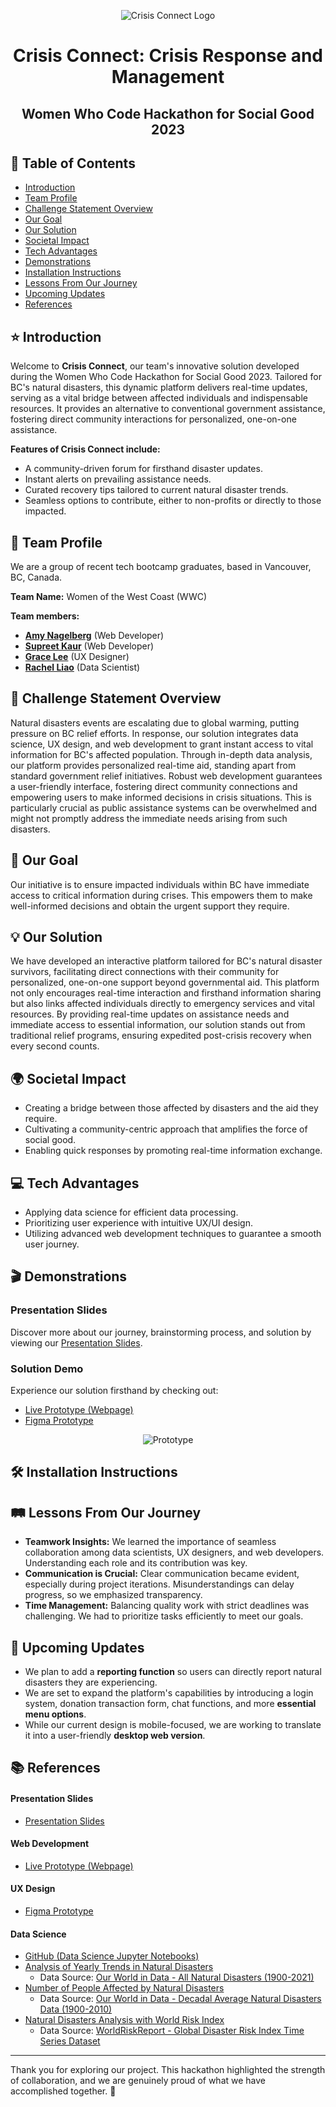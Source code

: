 <div align="center">
   
![Crisis Connect Logo](https://crisis-connect.amy-nagelberg.dev/images/misc/cover.jpg) 

# **Crisis Connect: Crisis Response and Management**
## **Women Who Code Hackathon for Social Good 2023**

</div>

## 📖 Table of Contents 
- [Introduction](#introduction)
- [Team Profile](#team-profile)
- [Challenge Statement Overview](#challenge-statement-overview)
- [Our Goal](#our-goal)
- [Our Solution](#our-solution)
- [Societal Impact](#societal-impact)
- [Tech Advantages](#tech-advantages)
- [Demonstrations](#demonstrations)
- [Installation Instructions](#installation-instructions)
- [Lessons From Our Journey](#lessons-from-our-journey)
- [Upcoming Updates](#upcoming-updates)
- [References](#references)

## ⭐️ Introduction
Welcome to **Crisis Connect**, our team's innovative solution developed during the Women Who Code Hackathon for Social Good 2023. Tailored for BC's natural disasters, this dynamic platform delivers real-time updates, serving as a vital bridge between affected individuals and indispensable resources. It provides an alternative to conventional government assistance, fostering direct community interactions for personalized, one-on-one assistance.

**Features of Crisis Connect include:**
- A community-driven forum for firsthand disaster updates.
- Instant alerts on prevailing assistance needs.
- Curated recovery tips tailored to current natural disaster trends.
- Seamless options to contribute, either to non-profits or directly to those impacted.

## 🤝 Team Profile

We are a group of recent tech bootcamp graduates, based in Vancouver, BC, Canada. 

**Team Name:** Women of the West Coast (WWC)

**Team members:**
- **[Amy Nagelberg](https://www.linkedin.com/in/amy-nagelberg/)** (Web Developer)
- **[Supreet Kaur](https://www.linkedin.com/in/kaur-supreet/)** (Web Developer)
- **[Grace Lee](https://www.linkedin.com/in/gracelee19/)** (UX Designer)
- **[Rachel Liao](https://www.linkedin.com/in/rachellliao/)** (Data Scientist)

## 🧐 Challenge Statement Overview
Natural disasters events are escalating due to global warming, putting pressure on BC relief efforts. In response, our solution integrates data science, UX design, and web development to grant instant access to vital information for BC's affected population. Through in-depth data analysis, our platform provides personalized real-time aid, standing apart from standard government relief initiatives. Robust web development guarantees a user-friendly interface, fostering direct community connections and empowering users to make informed decisions in crisis situations. This is particularly crucial as public assistance systems can be overwhelmed and might not promptly address the immediate needs arising from such disasters.

## 🎯 Our Goal
Our initiative is to ensure impacted individuals within BC have immediate access to critical information during crises. This empowers them to make well-informed decisions and obtain the urgent support they require.

## 💡 Our Solution
We have developed an interactive platform tailored for BC's natural disaster survivors, facilitating direct connections with their community for personalized, one-on-one support beyond governmental aid. This platform not only encourages real-time interaction and firsthand information sharing but also links affected individuals directly to emergency services and vital resources. By providing real-time updates on assistance needs and immediate access to essential information, our solution stands out from traditional relief programs, ensuring expedited post-crisis recovery when every second counts.

## 🌍 Societal Impact
- Creating a bridge between those affected by disasters and the aid they require.
- Cultivating a community-centric approach that amplifies the force of social good.
- Enabling quick responses by promoting real-time information exchange.

## 💻 Tech Advantages
- Applying data science for efficient data processing.
- Prioritizing user experience with intuitive UX/UI design.
- Utilizing advanced web development techniques to guarantee a smooth user journey.

## 🎬 Demonstrations

### Presentation Slides
Discover more about our journey, brainstorming process, and solution by viewing our [Presentation Slides](https://crisis-connect.amy-nagelberg.dev/presentation-slides.pdf).

### Solution Demo
Experience our solution firsthand by checking out:
- [Live Prototype (Webpage)](https://crisis-connect.amy-nagelberg.dev/)
- [Figma Prototype](https://www.figma.com/proto/VuuSnl5bDODjrCWxTXSYUL/WWCode-Hackathon-for-Social-Good-2023-%7C-Team-5-WWC-%7C-Crisis-Connect?page-id=0%3A1&type=design&node-id=1-319&viewport=392%2C575%2C0.12&t=4LYdro6bRX9jqsQc-1&scaling=scale-down&starting-point-node-id=1%3A319)

<div align="center">

![Prototype](https://crisis-connect.amy-nagelberg.dev/images/misc/iphone-12-pro-mockups.png)

</div>

## 🛠️ Installation Instructions



## 🛤️ Lessons From Our Journey
- **Teamwork Insights:** We learned the importance of seamless collaboration among data scientists, UX designers, and web developers. Understanding each role and its contribution was key.
- **Communication is Crucial:** Clear communication became evident, especially during project iterations. Misunderstandings can delay progress, so we emphasized transparency.
- **Time Management:** Balancing quality work with strict deadlines was challenging. We had to prioritize tasks efficiently to meet our goals.

## 🚀 Upcoming Updates
- We plan to add a **reporting function** so users can directly report natural disasters they are experiencing.
- We are set to expand the platform's capabilities by introducing a login system, donation transaction form, chat functions, and more **essential menu options**.
- While our current design is mobile-focused, we are working to translate it into a user-friendly **desktop web version**.

## 📚 References
#### Presentation Slides
- [Presentation Slides](https://crisis-connect.amy-nagelberg.dev/presentation-slides.pdf)

#### Web Development
- [Live Prototype (Webpage)](https://crisis-connect.amy-nagelberg.dev/)

#### UX Design
- [Figma Prototype](https://www.figma.com/proto/VuuSnl5bDODjrCWxTXSYUL/WWCode-Hackathon-for-Social-Good-2023-%7C-Team-5-WWC-%7C-Crisis-Connect?page-id=0%3A1&type=design&node-id=1-319&viewport=392%2C575%2C0.12&t=4LYdro6bRX9jqsQc-1&scaling=scale-down&starting-point-node-id=1%3A319)

#### Data Science
- [GitHub (Data Science Jupyter Notebooks)](https://github.com/anagelberg/crisis-response/tree/main/public/data-analysis)
- [Analysis of Yearly Trends in Natural Disasters](https://crisis-connect.amy-nagelberg.dev/data-analysis/yearly-trends)
     - Data Source: [Our World in Data - All Natural Disasters (1900-2021)](https://www.kaggle.com/datasets/brsdincer/all-natural-disasters-19002021-eosdis)
- [Number of People Affected by Natural Disasters](https://crisis-connect.amy-nagelberg.dev/data-analysis/people-affected)
     - Data Source: [Our World in Data - Decadal Average Natural Disasters Data (1900-2010)](https://www.kaggle.com/datasets/shubamsumbria/decadal-avg-natural-disasters-data-1900-2010)
- [Natural Disasters Analysis with World Risk Index](https://crisis-connect.amy-nagelberg.dev/data-analysis/world-risk-index-natural-disasters.html)
     - Data Source: [WorldRiskReport - Global Disaster Risk Index Time Series Dataset](https://www.kaggle.com/datasets/tr1gg3rtrash/global-disaster-risk-index-time-series-dataset)


---

Thank you for exploring our project. This hackathon highlighted the strength of collaboration, and we are genuinely proud of what we have accomplished together. 🎉

